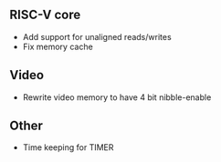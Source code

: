 ## RISC-V core

- Add support for unaligned reads/writes
- Fix memory cache

## Video

- Rewrite video memory to have 4 bit nibble-enable

## Other

- Time keeping for TIMER
